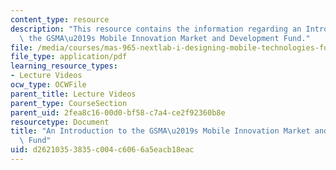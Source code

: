 ```yaml
---
content_type: resource
description: "This resource contains the information regarding an Introduction to\
  \ the GSMA\u2019s Mobile Innovation Market and Development Fund."
file: /media/courses/mas-965-nextlab-i-designing-mobile-technologies-for-the-next-billion-users-fall-2008/d26210353835c004c6066a5eacb18eac_MITMAS_965F08_Lec13_gsma.pdf
file_type: application/pdf
learning_resource_types:
- Lecture Videos
ocw_type: OCWFile
parent_title: Lecture Videos
parent_type: CourseSection
parent_uid: 2fea8c16-00d0-bf58-c7a4-ce2f92360b8e
resourcetype: Document
title: "An Introduction to the GSMA\u2019s Mobile Innovation Market and Development\
  \ Fund"
uid: d2621035-3835-c004-c606-6a5eacb18eac
---
```

